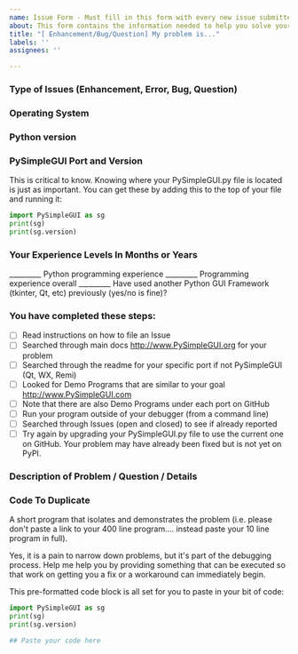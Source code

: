 ```yaml
---
name: Issue Form - Must fill in this form with every new issue submitted.  CLICK THE GREEN BUTTON ---------------------------------->
about: This form contains the information needed to help you solve your problem
title: "[ Enhancement/Bug/Question] My problem is..."
labels: ''
assignees: ''

---
```


### Type of Issues (Enhancement, Error, Bug, Question)

### Operating System

### Python version

### PySimpleGUI Port and Version

This is critical to know.  Knowing where your PySimpleGUI.py file is located is just as important.  You can get these by adding this to the top of your file and running it:

```python
import PySimpleGUI as sg
print(sg)
print(sg.version)
```


### Your Experience Levels In Months or Years

_________ Python programming experience
_________ Programming experience overall
_________ Have used another Python GUI Framework (tkinter, Qt, etc) previously (yes/no is fine)?

### You have completed these steps:

- [ ] Read instructions on how to file an Issue
- [ ] Searched through main docs http://www.PySimpleGUI.org for your problem
- [ ] Searched through the readme for your specific port if not PySimpleGUI (Qt, WX, Remi)
- [ ] Looked for Demo Programs that are similar to your goal http://www.PySimpleGUI.com
- [ ] Note that there are also Demo Programs under each port on GitHub
- [ ] Run your program outside of your debugger (from a command line)
- [ ] Searched through Issues (open and closed) to see if already reported
- [ ] Try again by upgrading your PySimpleGUI.py file to use the current one on GitHub. Your problem may have already been fixed but is not yet on PyPI.

### Description of Problem / Question / Details

### Code To Duplicate

A short program that isolates and demonstrates the problem (i.e. please don't paste a link to your 400 line program.... instead paste your 10 line program in full).  

Yes, it is a pain to narrow down problems, but it's part of the debugging process.  Help me help you by providing something that can be executed so that work on getting you a fix or a workaround can immediately begin.

This pre-formatted code block is all set for you to paste in your bit of code:

```python
import PySimpleGUI as sg
print(sg)
print(sg.version)

## Paste your code here

```
